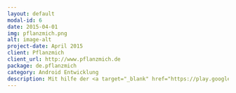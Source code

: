 ```yaml
---
layout: default
modal-id: 6
date: 2015-04-01
img: pflanzmich.png
alt: image-alt
project-date: April 2015
client: Pflanzmich
client_url: http://www.pflanzmich.de
package: de.pflanzmich
category: Android Entwicklung
description: Mit hilfe der <a target="_blank" href="https://play.google.com/store/apps/details?id=de.pflanzmich">Pflanzmich</a> App können Benutzer Fragen rund ums Gärtnern stellen. Den Fragen können Fotos angehangen werden. Die Fragen werden von dem Gärtern Hans-Jürgen Meyer beantwortet. 
---
```

